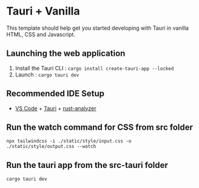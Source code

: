 # Tauri + Vanilla

This template should help get you started developing with Tauri in vanilla HTML, CSS and Javascript.

## Launching the web application
1. Install the Tauri CLI : `cargo install create-tauri-app --locked`
2. Launch : `cargo tauri dev`   

## Recommended IDE Setup

- [VS Code](https://code.visualstudio.com/) + [Tauri](https://marketplace.visualstudio.com/items?itemName=tauri-apps.tauri-vscode) + [rust-analyzer](https://marketplace.visualstudio.com/items?itemName=rust-lang.rust-analyzer)

## Run the watch command for CSS from src folder
``npx tailwindcss -i ./static/style/input.css -o ./static/style/output.css --watch``

## Run the tauri app from the src-tauri folder
``cargo tauri dev``